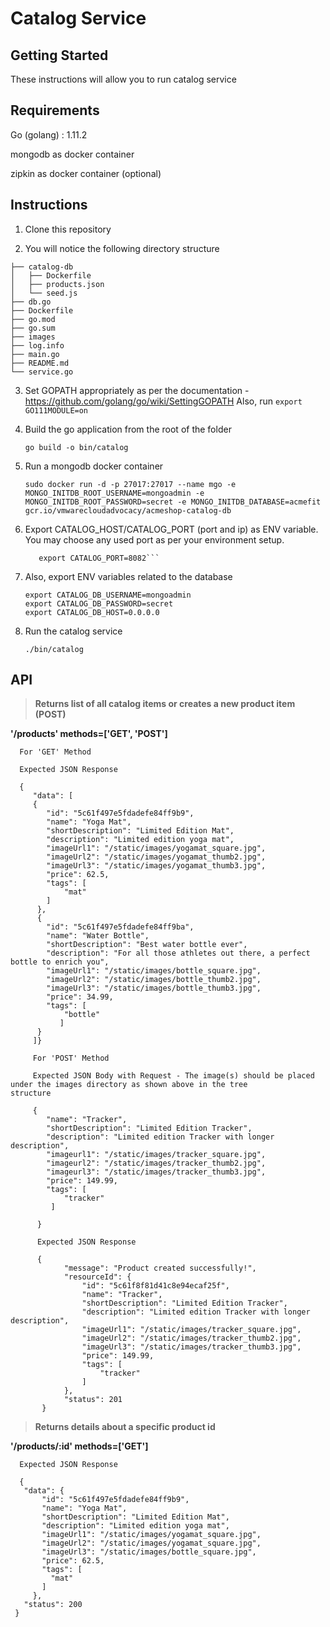 # Catalog Service

## Getting Started

These instructions will allow you to run catalog service

## Requirements

Go (golang) : 1.11.2

mongodb as docker container

zipkin as docker container (optional)

## Instructions

1. Clone this repository 

2. You will notice the following directory structure

``` 
├── catalog-db
│   ├── Dockerfile
│   ├── products.json
│   └── seed.js
├── db.go
├── Dockerfile
├── go.mod
├── go.sum
├── images
├── log.info
├── main.go
├── README.md
└── service.go

```

3. Set GOPATH appropriately as per the documentation - https://github.com/golang/go/wiki/SettingGOPATH
   Also, run ``` export GO111MODULE=on ```

4. Build the go application from the root of the folder

   ``` go build -o bin/catalog ```

5. Run a mongodb docker container

   ```sudo docker run -d -p 27017:27017 --name mgo -e MONGO_INITDB_ROOT_USERNAME=mongoadmin -e MONGO_INITDB_ROOT_PASSWORD=secret -e MONGO_INITDB_DATABASE=acmefit gcr.io/vmwarecloudadvocacy/acmeshop-catalog-db```

6. Export CATALOG_HOST/CATALOG_PORT (port and ip) as ENV variable. You may choose any used port as per your environment setup.
    
    ```export CATALOG_HOST=0.0.0.0
       export CATALOG_PORT=8082```

7. Also, export ENV variables related to the database

    ```
    export CATALOG_DB_USERNAME=mongoadmin
    export CATALOG_DB_PASSWORD=secret
    export CATALOG_DB_HOST=0.0.0.0
    ```

8. Run the catalog service

   ```./bin/catalog```


## API

> **Returns list of all catalog items or creates a new product item (POST)**
   
   **'/products' methods=['GET', 'POST']**
   
      For 'GET' Method
      
      Expected JSON Response
   
      {
         "data": [
         {
            "id": "5c61f497e5fdadefe84ff9b9",
            "name": "Yoga Mat",
            "shortDescription": "Limited Edition Mat",
            "description": "Limited edition yoga mat",
            "imageUrl1": "/static/images/yogamat_square.jpg",
            "imageUrl2": "/static/images/yogamat_thumb2.jpg",
            "imageUrl3": "/static/images/yogamat_thumb3.jpg",
            "price": 62.5,
            "tags": [
                "mat"
            ]
          },
          {
            "id": "5c61f497e5fdadefe84ff9ba",
            "name": "Water Bottle",
            "shortDescription": "Best water bottle ever",
            "description": "For all those athletes out there, a perfect bottle to enrich you",
            "imageUrl1": "/static/images/bottle_square.jpg",
            "imageUrl2": "/static/images/bottle_thumb2.jpg",
            "imageUrl3": "/static/images/bottle_thumb3.jpg",
            "price": 34.99,
            "tags": [
                "bottle"
               ]
          }
         ]}
         
         For 'POST' Method
         
         Expected JSON Body with Request - The image(s) should be placed under the images directory as shown above in the tree          structure
         
         {
            "name": "Tracker",
            "shortDescription": "Limited Edition Tracker",
            "description": "Limited edition Tracker with longer description",
            "imageurl1": "/static/images/tracker_square.jpg",
            "imageurl2": "/static/images/tracker_thumb2.jpg",
            "imageurl3": "/static/images/tracker_thumb3.jpg",
            "price": 149.99,
            "tags": [
                "tracker"
             ]

          }
          
          Expected JSON Response 
          
          {
                "message": "Product created successfully!",
                "resourceId": {
                    "id": "5c61f8f81d41c8e94ecaf25f",
                    "name": "Tracker",
                    "shortDescription": "Limited Edition Tracker",
                    "description": "Limited edition Tracker with longer description",
                    "imageUrl1": "/static/images/tracker_square.jpg",
                    "imageUrl2": "/static/images/tracker_thumb2.jpg",
                    "imageUrl3": "/static/images/tracker_thumb3.jpg",
                    "price": 149.99,
                    "tags": [
                        "tracker"
                    ]
                },
                "status": 201
           }
   
   
> **Returns details about a specific product id**

   **'/products/:id' methods=['GET']**
   
      Expected JSON Response
      
      {
       "data": {
           "id": "5c61f497e5fdadefe84ff9b9",
           "name": "Yoga Mat",
           "shortDescription": "Limited Edition Mat",
           "description": "Limited edition yoga mat",
           "imageUrl1": "/static/images/yogamat_square.jpg",
           "imageUrl2": "/static/images/yogamat_square.jpg",
           "imageUrl3": "/static/images/bottle_square.jpg",
           "price": 62.5,
           "tags": [
             "mat"
           ]
         },
       "status": 200
     }
   
   
   
   
